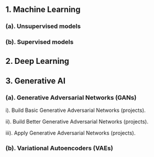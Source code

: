 ## 1. Machine Learning 
### (a). Unsupervised models

### (b). Supervised models

## 2. Deep Learning 

## 3. Generative AI 
###   (a). Generative Adversarial Networks (GANs) 
i). Build Basic Generative Adversarial Networks (projects).

ii). Build Better Generative Adversarial Networks (projects).

iii). Apply Generative Adversarial Networks (projects).
###   (b). Variational Autoencoders (VAEs)
<br>
<br>
<br>
